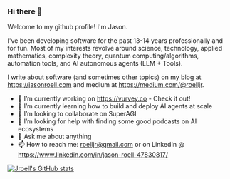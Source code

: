 ### Hi there 👋

Welcome to my github profile! I'm Jason.

I've been developing software for the past 13-14 years professionally and for fun. Most of my interests revolve around science, technology, applied mathematics, complexity theory, quantum computing/algorithms, automation tools, and AI autonomous agents (LLM + Tools). 

I write about software (and sometimes other topics) on my blog at https://jasonroell.com and medium at https://medium.com/@roelljr. 

- 🔭 I’m currently working on https://vurvey.co - Check it out!
- 🌱 I’m currently learning how to build and deploy AI agents at scale
- 👯 I’m looking to collaborate on SuperAGI
- 🤔 I’m looking for help with finding some good podcasts on AI ecosystems
- 💬 Ask me about anything
- 📫 How to reach me: roelljr@gmail.com or on LinkedIn @ https://www.linkedin.com/in/jason-roell-47830817/

[![Jroell's GitHub stats](https://github-readme-stats.vercel.app/api?username=jroell)](https://github.com/jroell/github-readme-stats)
